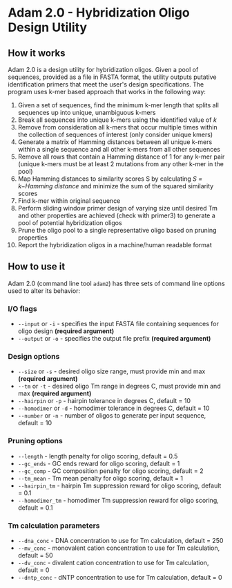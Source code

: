# Adam 2.0 - Hybridization Oligo Design Utility

## How it works

Adam 2.0 is a design utility for hybridization oligos. Given a pool of sequences, provided as a file in FASTA format, the utility outputs putative identification primers that meet the user's design specifications. The program uses k-mer based approach that works in the following way:

1. Given a set of sequences, find the minimum k-mer length that splits all sequences up into unique, unambiguous k-mers
2. Break all sequences into unique k-mers using the identified value of *k*
3. Remove from consideration all k-mers that occur multiple times within the collection of sequences of interest (only consider unique kmers)
4. Generate a matrix of Hamming distances between all unique k-mers within a single sequence and all other k-mers from all other sequences
5. Remove all rows that contain a Hamming distance of 1 for any k-mer pair (unique k-mers must be at least 2 mutations from any other k-mer in the pool)
6. Map Hamming distances to similarity scores S by calculating *S = k−Hamming distance* and minimize the sum of the squared similarity scores
7. Find k-mer within original sequence
8. Perform sliding window primer design of varying size until desired Tm and other properties are achieved (check with primer3) to generate a pool of potential hybridization oligos
9. Prune the oligo pool to a single representative oligo based on pruning properties
10. Report the hybridization oligos in a machine/human readable format

## How to use it

Adam 2.0 (command line tool `adam2`) has three sets of command line options used to alter its behavior:

### I/O flags
- `--input` or `-i` - specifies the input FASTA file containing sequences for oligo design **(required argument)**
- `--output` or `-o` - specifies the output file prefix **(required argument)**

### Design options
- `--size` or `-s` - desired oligo size range, must provide min and max **(required argument)**
- `--tm` or `-t` - desired oligo Tm range in degrees C, must provide min and max **(required argument)**
- `--hairpin` or `-p` - hairpin tolerance in degrees C, default = 10
- `--homodimer` or `-d` - homodimer tolerance in degrees C, default = 10
- `--number` or `-n` - number of oligos to generate per input sequence, default = 10

### Pruning options
- `--length` - length penalty for oligo scoring, default = 0.5
- `--gc_ends` - GC ends reward for oligo scoring, default = 1
- `--gc_comp` - GC composition penalty for oligo scoring, default = 2
- `--tm_mean` - Tm mean penalty for oligo scoring, default = 1
- `--hairpin_tm` - hairpin Tm suppression reward for oligo scoring, default = 0.1
- `--homodimer_tm` - homodimer Tm suppression reward for oligo scoring, default = 0.1

### Tm calculation parameters
- `--dna_conc` - DNA concentration to use for Tm calculation, default = 250
- `--mv_conc` - monovalent cation concentration to use for Tm calculation, default = 50
- `--dv_conc` - divalent cation concentration to use for Tm calculation, default = 0
- `--dntp_conc` - dNTP concentration to use for Tm calculation, default = 0
